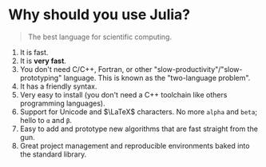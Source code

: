 # Why should you use Julia?

> The best language for scientific computing.

1. It is fast.
2. It is **very fast**.
3. You don't need C/C++, Fortran, or other "slow-productivity"/"slow-prototyping" language.
   This is known as the "two-language problem".
4. It has a friendly syntax.
5. Very easy to install (you don't need a C++ toolchain like others programming languages).
6. Support for Unicode and $\LaTeX$ characters.
   No more `alpha` and `beta`; hello to `α` and `β`.
7. Easy to add and prototype new algorithms that are fast straight from the gun.
8. Great project management and reproducible environments baked into the standard library.

